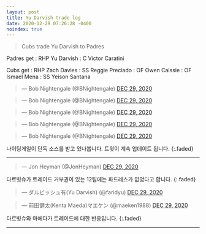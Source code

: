 ```yaml
---
layout: post
title: Yu Darvish trade log
date: 2020-12-29 07:26:28 -0400
noindex: true
---
```


> Cubs trade Yu Darvish to Padres

Padres get
: RHP Yu Darvish
: C Víctor Caratini

Cubs get
: RHP Zach Davies
: SS Reggie Preciado
: OF Owen Caissie
: OF Ismael Mena
: SS Yeison Santana

<script async src="//platform.twitter.com/widgets.js" charset="utf-8"></script>
<blockquote class="twitter-tweet" data-lang="en">
  &mdash; Bob Nightengale (@BNightengale)
  <a href="https://twitter.com/BNightengale/status/1343646689081454592">DEC 29, 2020</a>
</blockquote>

<script async src="//platform.twitter.com/widgets.js" charset="utf-8"></script>
<blockquote class="twitter-tweet" data-lang="en">
  &mdash; Bob Nightengale (@BNightengale)
  <a href="https://twitter.com/BNightengale/status/1343722698787078144">DEC 29, 2020</a>
</blockquote>

<script async src="//platform.twitter.com/widgets.js" charset="utf-8"></script>
<blockquote class="twitter-tweet" data-lang="en">
  &mdash; Bob Nightengale (@BNightengale)
  <a href="https://twitter.com/BNightengale/status/1343725175007662080">DEC 29, 2020</a>
</blockquote>

<script async src="//platform.twitter.com/widgets.js" charset="utf-8"></script>
<blockquote class="twitter-tweet" data-lang="en">
  &mdash; Bob Nightengale (@BNightengale)
  <a href="https://twitter.com/BNightengale/status/1343762723545309194">DEC 29, 2020</a>
</blockquote>

<script async src="//platform.twitter.com/widgets.js" charset="utf-8"></script>
<blockquote class="twitter-tweet" data-lang="en">
  &mdash; Bob Nightengale (@BNightengale)
  <a href="https://twitter.com/BNightengale/status/1344135987446784000">DEC 29, 2020</a>
</blockquote>

나이팅게일이 단독 소스를 받고 있나봅니다. 트윗이 계속 업데이트 됩니다.
{:.faded}

---

<script async src="//platform.twitter.com/widgets.js" charset="utf-8"></script>
<blockquote class="twitter-tweet" data-lang="en">
  &mdash; Jon Heyman (@JonHeyman)
  <a href="https://twitter.com/JonHeyman/status/1343616989907087360">DEC 29, 2020</a>
</blockquote>

다르빗슈가 트레이드 거부권이 있는 12팀에는 파드레스가 없었다고 합니다.
{:.faded}

<script async src="//platform.twitter.com/widgets.js" charset="utf-8"></script>
<blockquote class="twitter-tweet" data-lang="en">
  &mdash; ダルビッシュ有(Yu Darvish) (@faridyu)
  <a href="https://twitter.com/faridyu/status/1343753060473044996">DEC 29, 2020</a>
</blockquote>

<script async src="//platform.twitter.com/widgets.js" charset="utf-8"></script>
<blockquote class="twitter-tweet" data-lang="en">
  &mdash; 前田健太(Kenta Maeda)マエケン (@maeken1988)
  <a href="https://twitter.com/maeken1988/status/1343753581585809412">DEC 29, 2020</a>
</blockquote>

다르빗슈와 마에다가 트레이드에 대한 반응입니다.
{:.faded}

---
